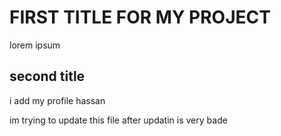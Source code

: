 # FIRST TITLE FOR MY PROJECT

lorem ipsum

## second title

i add my profile
hassan

im trying to update this file  after updatin is very bade 
